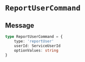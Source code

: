 # `ReportUserCommand`

## Message

```ts
type ReportUserCommand = {
    type: 'reportUser'
    userId: ServiceUserId
    optionValues: string
}
```
